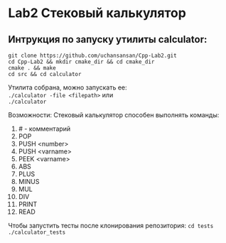 # Lab2 Стековый калькулятор
## Интрукция по запуску утилиты calculator:
``git clone https://github.com/uchansansan/Cpp-Lab2.git``  
``cd Cpp-Lab2 && mkdir cmake_dir && cd cmake_dir``  
``cmake . && make``  
``cd src && cd calculator``  

Утилита собрана, можно запускать ее:  
``./calculator -file <filepath>``
или  
``./calculator``


Возможности:
Стековый калькулятор способен выполнять команды:
1. \# - комментарий
2. POP
3. PUSH \<number\>
4. PUSH \<varname\>
5. PEEK \<varname\>
6. ABS
7. PLUS
8. MINUS
9. MUL
10. DIV
11. PRINT
12. READ

Чтобы запустить тесты после клонирования репозитория:
``cd tests``  
``./calculator_tests``
